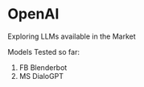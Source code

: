 # OpenAI
Exploring LLMs available in the Market

Models Tested so far:
1. FB Blenderbot
2. MS DialoGPT
